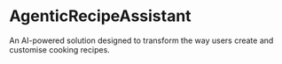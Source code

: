 # AgenticRecipeAssistant
An AI-powered solution designed to transform the way users create and customise cooking recipes.
